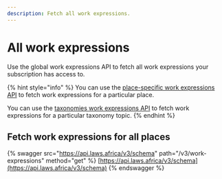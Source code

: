 ```yaml
---
description: Fetch all work expressions.
---
```


# All work expressions

Use the global work expressions API to fetch all work expressions your subscription has access to.

{% hint style="info" %}
You can use the [place-specific work expressions API](countries-and-localities.md) to fetch work expressions for a particular place.

You can use the [taxonomies work expressions API](taxonomy-topics.md) to fetch work expressions for a particular taxonomy topic.
{% endhint %}

## Fetch work expressions for all places

{% swagger src="https://api.laws.africa/v3/schema" path="/v3/work-expressions" method="get" %}
[https://api.laws.africa/v3/schema](https://api.laws.africa/v3/schema)
{% endswagger %}
